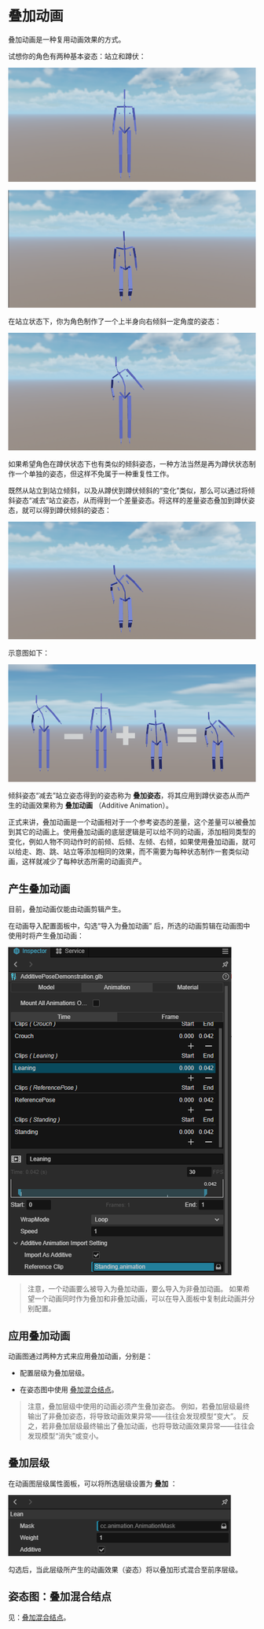 # 叠加动画

叠加动画是一种复用动画效果的方式。

试想你的角色有两种基本姿态：站立和蹲伏：

![](./figures/standing-pose.png)

![](./figures/crouch-pose.png)

在站立状态下，你为角色制作了一个上半身向右倾斜一定角度的姿态：

![](./figures/leaning-pose.png)

如果希望角色在蹲伏状态下也有类似的倾斜姿态，一种方法当然是再为蹲伏状态制作一个单独的姿态，但这样不免属于一种重复性工作。

既然从站立到站立倾斜，以及从蹲伏到蹲伏倾斜的“变化”类似，那么可以通过将倾斜姿态“减去”站立姿态，从而得到一个差量姿态。将这样的差量姿态叠加到蹲伏姿态，就可以得到蹲伏倾斜的姿态：

![](./figures/crouch%2Bleaning-pose.png)

示意图如下：

![](./figures/cover.png)

倾斜姿态“减去”站立姿态得到的姿态称为 **叠加姿态**，将其应用到蹲伏姿态从而产生的动画效果称为 **叠加动画** （Additive Animation）。

正式来讲，叠加动画是一个动画相对于一个参考姿态的差量，这个差量可以被叠加到其它的动画上。使用叠加动画的底层逻辑是可以给不同的动画，添加相同类型的变化，例如人物不同动作时的前倾、后倾、左倾、右倾，如果使用叠加动画，就可以给走、跑、跳、站立等添加相同的效果，而不需要为每种状态制作一套类似动画，这样就减少了每种状态所需的动画资产。

## 产生叠加动画

目前，叠加动画仅能由动画剪辑产生。

在动画导入配置面板中，勾选“导入为叠加动画” 后，所选的动画剪辑在动画图中使用时将产生叠加动画：

![](./figures/import-setting-import-as-additive.png)

> 注意，一个动画要么被导入为叠加动画，要么导入为非叠加动画。
> 如果希望一个动画同时作为叠加和非叠加动画，可以在导入面板中复制此动画并分别配置。


## 应用叠加动画

动画图通过两种方式来应用叠加动画，分别是：

- 配置层级为叠加层级。

- 在姿态图中使用 [叠加混合结点](../procedural-animation/pose-graph/pose-nodes/blend-poses.md#叠加混合)。

> 注意，叠加层级中使用的动画必须产生叠加姿态。
> 例如，若叠加层级最终输出了非叠加姿态，将导致动画效果异常——往往会发现模型“变大”。
> 反之，若非叠加层级最终输出了叠加动画，也将导致动画效果异常——往往会发现模型“消失”或变小。

## 叠加层级

在动画图层级属性面板，可以将所选层级设置为 **叠加** ：

![](./figures/layer-additive.png)

勾选后，当此层级所产生的动画效果（姿态）将以叠加形式混合至前序层级。

## 姿态图：叠加混合结点

见：[叠加混合结点](../procedural-animation/pose-graph/pose-nodes/blend-poses.md#叠加混合)。